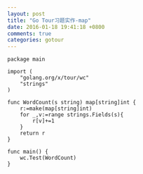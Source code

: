 ```yaml
---
layout: post
title: "Go Tour习题实作-map"
date: 2016-01-18 19:41:18 +0800
comments: true
categories: gotour 
---
```

	package main
	
	import (
		"golang.org/x/tour/wc"
		"strings"
	)
	
	func WordCount(s string) map[string]int {
		r:=make(map[string]int)
		for _,v:=range strings.Fields(s){
			r[v]+=1
		}
		return r
	}
	
	func main() {
		wc.Test(WordCount)
	}

